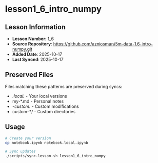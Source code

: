 # lesson1_6_intro_numpy

## Lesson Information
- **Lesson Number**: 1_6
- **Source Repository**: https://github.com/azniosman/5m-data-1.6-intro-numpy.git
- **Added Date**: 2025-10-17
- **Last Synced**: 2025-10-17

## Preserved Files
Files matching these patterns are preserved during syncs:
- *.local.* - Your local versions
- my-*.md - Personal notes
- *-custom.* - Custom modifications
- custom-*/ - Custom directories

## Usage
```bash
# Create your version
cp notebook.ipynb notebook.local.ipynb

# Sync updates
./scripts/sync-lesson.sh lesson1_6_intro_numpy
```
